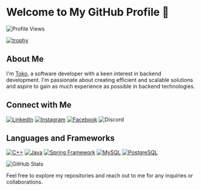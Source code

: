 # Welcome to My GitHub Profile 👋

![Profile Views](https://komarev.com/ghpvc/?username=toktab&color=brightgreen)

[![trophy](https://github-profile-trophy.vercel.app/?username=toktab&theme=onedark)](https://github.com/toktab/)

## About Me
I'm [Toko](https://www.linkedin.com/in/toktab/), a software developer with a keen interest in backend development. I'm passionate about creating efficient and scalable solutions and aspire to gain as much experience as possible in backend technologies.

## Connect with Me
[![LinkedIn](https://img.shields.io/badge/-LinkedIn-blue?style=flat&logo=linkedin)](https://www.linkedin.com/in/toktab/)
[![Instagram](https://img.shields.io/badge/-Instagram-purple?style=flat&logo=instagram)](https://www.instagram.com/tokotabagari17/)
[![Facebook](https://img.shields.io/badge/-Facebook-blue?style=flat&logo=facebook)](https://www.facebook.com/profile.php?id=100076270766328)
![Discord](https://img.shields.io/badge/-Discord-green?style=flat&logo=discord)

## Languages and Frameworks
[![C++](https://img.shields.io/badge/C++-blue?style=flat&logo=cplusplus)](https://isocpp.org/) [![Java](https://img.shields.io/badge/Java-orange?style=flat&logo=java)](https://www.java.com/) [![Spring Framework](https://img.shields.io/badge/Spring_Framework-green?style=flat&logo=spring&logoColor=white)](https://spring.io/) [![MySQL](https://img.shields.io/badge/MySQL-blue?style=flat&logo=mysql&logoColor=white)](https://www.mysql.com/) [![PostgreSQL](https://img.shields.io/badge/PostgreSQL-blue?style=flat&logo=postgresql&logoColor=white)](https://www.postgresql.org/)

![GitHub Stats](https://github-readme-stats.vercel.app/api?username=toktab&show_icons=true&theme=radical)

Feel free to explore my repositories and reach out to me for any inquiries or collaborations.

